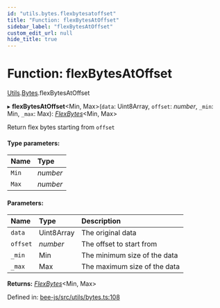 ```yaml
---
id: "utils.bytes.flexbytesatoffset"
title: "Function: flexBytesAtOffset"
sidebar_label: "flexBytesAtOffset"
custom_edit_url: null
hide_title: true
---
```


# Function: flexBytesAtOffset

[Utils](../modules/utils.md).[Bytes](../modules/utils.bytes.md).flexBytesAtOffset

▸ **flexBytesAtOffset**<Min, Max\>(`data`: Uint8Array, `offset`: *number*, `_min`: Min, `_max`: Max): [*FlexBytes*](../interfaces/utils.bytes.flexbytes.md)<Min, Max\>

Return flex bytes starting from `offset`

#### Type parameters:

Name | Type |
:------ | :------ |
`Min` | *number* |
`Max` | *number* |

#### Parameters:

Name | Type | Description |
:------ | :------ | :------ |
`data` | Uint8Array | The original data   |
`offset` | *number* | The offset to start from   |
`_min` | Min | The minimum size of the data   |
`_max` | Max | The maximum size of the data    |

**Returns:** [*FlexBytes*](../interfaces/utils.bytes.flexbytes.md)<Min, Max\>

Defined in: [bee-js/src/utils/bytes.ts:108](https://github.com/ethersphere/bee-js/blob/8087a81/src/utils/bytes.ts#L108)
